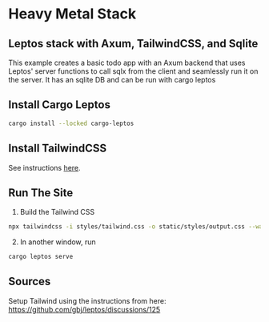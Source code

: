 # Heavy Metal Stack
## Leptos stack with Axum, TailwindCSS, and Sqlite 

This example creates a basic todo app with an Axum backend that uses Leptos' server functions to call sqlx from the client and seamlessly run it on the server. It has an sqlite DB and can
be run with cargo leptos

## Install Cargo Leptos
```bash
cargo install --locked cargo-leptos
```
## Install TailwindCSS
See instructions [here](https://github.com/tailwindlabs/tailwindcss/releases).

## Run The Site
1. Build the Tailwind CSS
```bash
npx tailwindcss -i styles/tailwind.css -o static/styles/output.css --watch
```
2. In another window, run 
```bash
cargo leptos serve
```

## Sources
Setup Tailwind using the instructions from here:
https://github.com/gbj/leptos/discussions/125

